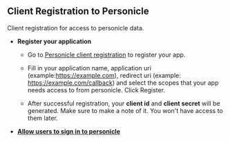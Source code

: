 ## Client Registration to Personicle

Client registration for access to personicle data.

- **Register your application**

  - Go to [Personicle client registration](https://personicle-client-registration.herokuapp.com/register) to register your app.

  - Fill in your application name, application uri (example:https://example.com), redirect uri (example: https://example.com/callback) and select the scopes that your  app needs access to from personicle. Click Register.
  
  - After successful registration, your **client id** and **client secret** will be generated. Make sure to make a note of it. You won't have access to them later.

- **[Allow users to sign in to personicle](https://github.com/tirth-clearsense/Personicle/blob/client-registration-doc/docs/client-users-personicle-connection.md)**
 

  

